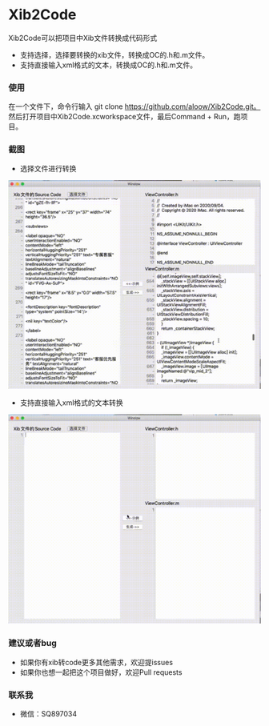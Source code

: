Xib2Code
==========
Xib2Code可以把项目中Xib文件转换成代码形式
* 支持选择，选择要转换的xib文件，转换成OC的.h和.m文件。
* 支持直接输入xml格式的文本，转换成OC的.h和.m文件。

### 使用
在一个文件下，命令行输入 git clone https://github.com/aloow/Xib2Code.git。
然后打开项目中Xib2Code.xcworkspace文件，最后Command + Run，跑项目。

### 截图
* 选择文件进行转换

![示例](https://github.com/aloow/Xib2Code/blob/master/aloowImage2.gif)

* 支持直接输入xml格式的文本转换

![示例](https://github.com/aloow/Xib2Code/blob/master/aloowImage1.gif)

### 建议或者bug
* 如果你有xib转code更多其他需求，欢迎提issues
* 如果你也想一起把这个项目做好，欢迎Pull requests

### 联系我
* 微信：SQ897034
